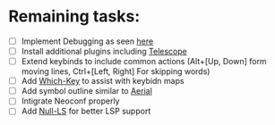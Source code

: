 # Remaining tasks:
- [ ] Implement Debugging as seen [here](https://miguelcrespo.co/how-to-debug-like-a-pro-using-neovim)
- [ ] Install additional plugins including [Telescope](https://github.com/nvim-telescope/telescope.nvim)
- [ ] Extend keybinds to include common actions (Alt+[Up, Down] form moving lines, Ctrl+[Left, Right] For skipping words)
- [ ] Add [Which-Key](https://github.com/folke/which-key.nvim) to assist with keybidn maps
- [ ] Add symbol outline similar to [Aerial](https://github.com/stevearc/aerial.nvim)
- [ ] Intigrate Neoconf properly
- [ ] Add [Null-LS](https://github.com/jose-elias-alvarez/null-ls.nvim/) for better LSP support
